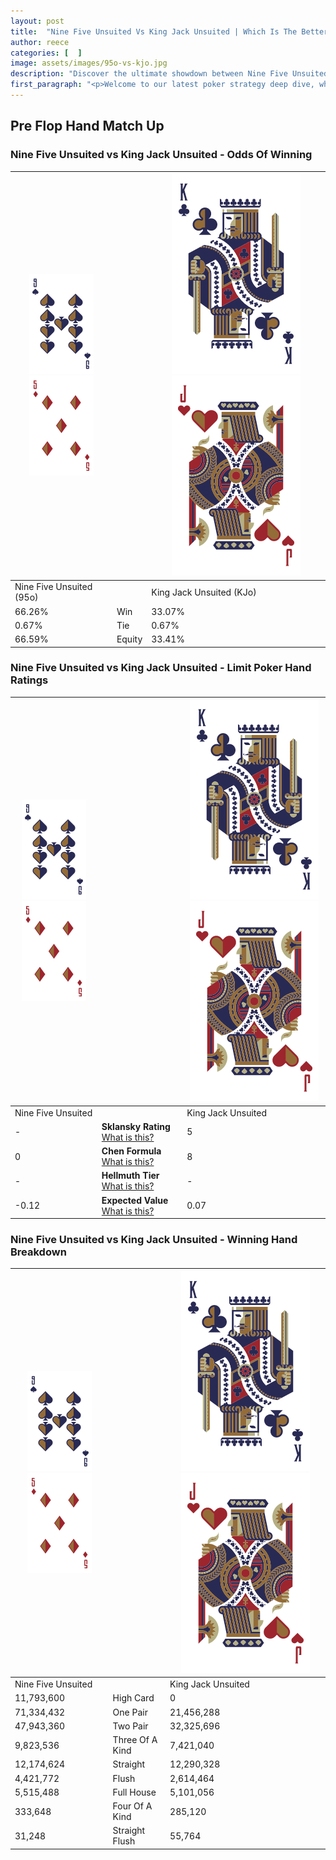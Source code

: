 ```yaml
---
layout: post
title:  "Nine Five Unsuited Vs King Jack Unsuited | Which Is The Better Hand In Poker? A Complete Guide"
author: reece
categories: [  ]
image: assets/images/95o-vs-kjo.jpg
description: "Discover the ultimate showdown between Nine Five Unsuited and King Jack Unsuited in poker! Uncover the odds, strategies, and scenarios where one hand triumphs over the other. Get ready to up your poker game with this thrilling analysis."
first_paragraph: "<p>Welcome to our latest poker strategy deep dive, where we're pitting two distinct hands against each other in a high-stakes showdown: Nine Five Unsuited vs King Jack Unsuited.</p><p>In the dynamic world of poker, every decision counts, and knowing which hand holds the upper hand is key to your success at the table.</p><p>In this article, we'll dissect these two hands, explore the scenarios where one dominates the other, and equip you with the knowledge to make strategic choices that can tip the odds in your favor.</p><p>Get ready to unravel the intriguing dynamics of these poker hands and elevate your game to new heights.</p>"
---
```




[comment]: # (sp0)

## Pre Flop Hand Match Up

<div class="table hand-ratings" markdown="1"> 



### Nine Five Unsuited vs King Jack Unsuited - Odds Of Winning


    
| ![image info](assets/images/hand1/9.png) ![image info](assets/images/hand1/5o.png) |  | ![image info](assets/images/hand2/K.png) ![image info](assets/images/hand2/Jo.png) |
| -------- | -------- | -------- |
| Nine Five Unsuited (95o) |  | King Jack Unsuited (KJo) |
| 66.26% | Win | 33.07% |
| 0.67% | Tie | 0.67% |
| 66.59% | Equity | 33.41% |




[comment]: # (sp1)



### Nine Five Unsuited vs King Jack Unsuited - Limit Poker Hand Ratings


    
| ![image info](assets/images/hand1/9.png) ![image info](assets/images/hand1/5o.png) |  | ![image info](assets/images/hand2/K.png) ![image info](assets/images/hand2/Jo.png) |
| -------- | -------- | -------- |
| Nine Five Unsuited |  | King Jack Unsuited |
| - | **Sklansky Rating** [What is this?](/sklansky-rating-explained) | 5 |
| 0 | **Chen Formula** [What is this?](/chen-formula-explained) | 8 |
| - | **Hellmuth Tier** [What is this?](/Hellmuth-tier-explained) | - |
| -0.12 | **Expected Value** [What is this?](/expected-value-explained) | 0.07 |




[comment]: # (sp2)



### Nine Five Unsuited vs King Jack Unsuited - Winning Hand Breakdown


    
| ![image info](assets/images/hand1/9.png) ![image info](assets/images/hand1/5o.png) |  | ![image info](assets/images/hand2/K.png) ![image info](assets/images/hand2/Jo.png) |
| -------- | -------- | -------- |
| Nine Five Unsuited |  | King Jack Unsuited |
| 11,793,600 | High Card | 0 |
| 71,334,432 | One Pair | 21,456,288 |
| 47,943,360 | Two Pair | 32,325,696 |
| 9,823,536 | Three Of A Kind | 7,421,040 |
| 12,174,624 | Straight | 12,290,328 |
| 4,421,772 | Flush | 2,614,464 |
| 5,515,488 | Full House | 5,101,056 |
| 333,648 | Four Of A Kind | 285,120 |
| 31,248 | Straight Flush | 55,764 |




[comment]: # (sp3)



</div>

[comment]: # (sp4)



[comment]: # (sp5)

